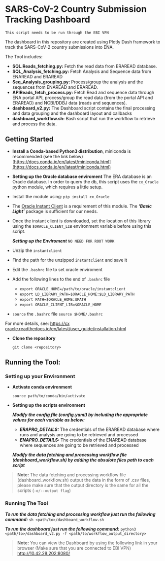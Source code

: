 ﻿# SARS-CoV-2 Country Submission Tracking Dashboard

  `This script needs to be run through the EBI VPN`

The dashboard in this repository are created using Plotly Dash framework to track the SARS-CoV-2 country submissions into ENA.

The Tool includes:
-  **SQL.Reads_fetching.py:** Fetch the read data from ERAREAD database.
-  **SQL_Analysis_fetching.py:** Fetch Analysis and Sequence data from ENAREAD and ERAREAD
-  **Seq_Analysis_grouping.py:** Process/group the analysis and the sequences from ENAREAD and ERAREAD.
-  **APIReads_fetch_process.py:** Fetch Read and sequence data through ENA portal API, process/group the read data (from the portal API and ERAREAD) and NCBI/DDBJ data (reads and sequences).
-  **dashboard_v2.py:** The Dashboard script contains the final processing and data grouping and the dashboard layout and callbacks
-  **dashboard_workflow.sh:** Bash script that run the workflow to retrieve and process the data.

## Getting Started
- **Install a Conda-based Python3 distribution**, miniconda is recommended (see the link below) [https://docs.conda.io/en/latest/miniconda.html](https://docs.conda.io/en/latest/miniconda.html)

- **Setting up the Oracle database enviroment**
The ERA database is an Oracle database. In order to query the db, this script uses the `cx_Oracle` python module, which requires a little setup.
 - Install the module using:  `pip install cx_Oracle`
 - The [Oracle Instant Client](https://www.oracle.com/database/technologies/instant-client.html) is a requirement of this module. The ***‘Basic Light’*** package is sufficient for our needs.
 - Once the instant client is downloaded, set the location of this library using the `$ORACLE_CLIENT_LIB` environment variable before using this script.
 
	 ***Setting up the Enviroment***
	 `NO NEED FOR ROOT WORK`
 - Unzip the `instantclient`
 - Find the path for the unzipped `instantclient`  and save it
 - Edit the `.bashrc` file to set oracle enviroment
 - Add the following lines to the end of `.bashrc` file
	 - `export ORACLE_HOME=/path/to/oracle/instantclient`
	 - `export LD_LIBRARY_PATH=$ORACLE_HOME:$LD_LIBRARY_PATH`	   		 	  
	 - `export PATH=$ORACLE_HOME:$PATH`
	 - `export ORACLE_CLIENT_LIB=$ORACLE_HOME`
 
 - `source` the `.bashrc` file
`source $HOME/.bashrc`

For more details, see: [https://cx oracle.readthedocs.io/en/latest/user_guide/installation.html](https://cxoracle.readthedocs.io/en/latest/user_guide/installation.html)

- **Clone the repository**
	```
	git clone <repository>

## Running the Tool:

 ### Setting up your Environment
- **Activate conda environment**
	```
	source path/to/conda/bin/activate
	```

 - **Setting up the scripts environment**

	  ***Modify the config file (config.yaml) by including the appropriate values for each variable as below:***
	  - ***ERAPRO_DETAILS:*** The credentials of the ERAREAD database where runs and analysis are going to be retrieved and  processed
	  -  ***ENAPRO_DETAILS:*** The credentials of the ENAREAD database where sequences are going to be retrieved and processed

	  ***Modify the data fetching and processing workflow file (dashboard_workflow.sh) by adding the absulote files path to each script***


>**Note:**
> The data fetching and processing workflow file (dashboard_workflow.sh) output the data in the form of .csv files, please make sure that the output directory is the same for all the scripts (`-o/--output flag`)

 ### Running The Tool
***To run the data fetching and processing workflow just run the following command:***
	``sh <path/to>/dashboard_workflow.sh`` 
	 
***To run the dashboard just run the following command:***
	```python3 <path/to>/dashboard_v2.py -f <path/to/workflow_output_directory>```

>**Note:**
> You can view the Dashboard by using the following link in your browser (Make sure that you are connected to EBI VPN)
> http://10.42.28.202:8080/ 
